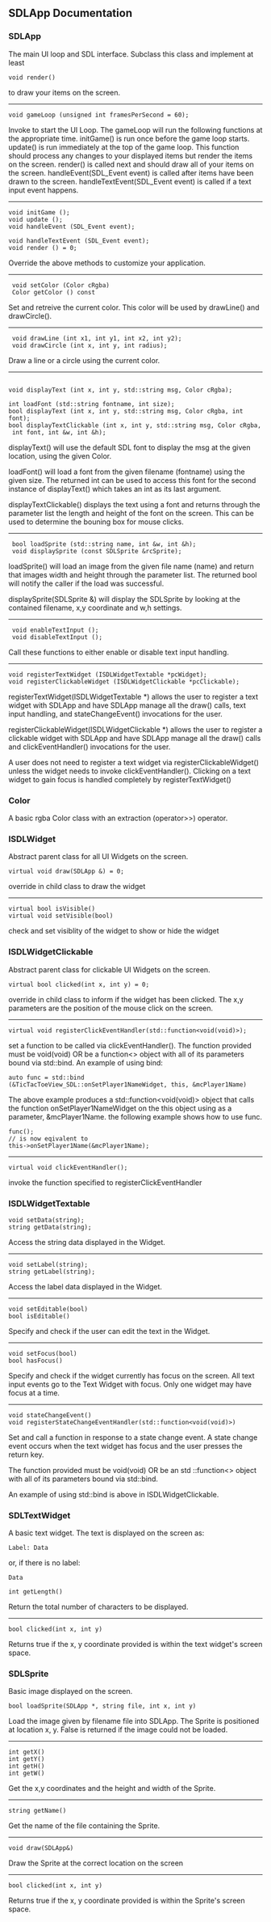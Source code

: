 ## SDLApp Documentation


### SDLApp

The main UI loop and SDL interface. Subclass this class and implement at least
```
void render()
```
to draw your items on the screen.

---

```
void gameLoop (unsigned int framesPerSecond = 60);
```
Invoke to start the UI Loop. The gameLoop will run the following functions 
at the appropriate time. initGame() is run once before the game loop starts. update() is run immediately at the top of the game loop. This function  
should process any changes to your displayed items but render the items on the 
screen. render() is called next and should draw all of your items on the screen. handleEvent(SDL_Event event) is called after items have been drawn to the 
screen. handleTextEvent(SDL_Event event) is called if a text input event happens.

---

```
void initGame ();
void update ();
void handleEvent (SDL_Event event);

void handleTextEvent (SDL_Event event); 
void render () = 0;
```
Override the above methods to customize your application.

---

```
 void setColor (Color cRgba)
 Color getColor () const
```
Set and retreive the current color. This color will be used by drawLine() 
and drawCircle().

---


```
 void drawLine (int x1, int y1, int x2, int y2);
 void drawCircle (int x, int y, int radius);
```
Draw a line or a circle using the current color.

---



 ```

 void displayText (int x, int y, std::string msg, Color cRgba);

 int loadFont (std::string fontname, int size);
 bool displayText (int x, int y, std::string msg, Color cRgba, int font);
 bool displayTextClickable (int x, int y, std::string msg, Color cRgba, 
  int font, int &w, int &h);

```

displayText() will use the default SDL font to display the msg at the given location,
using the given Color.
 
loadFont() will load a font from the given filename (fontname) using the given size.
The returned int can be used to access this font for the second instance of displayText()
which takes an int as its last argument.

displayTextClickable() displays the text using a font and returns through the 
parameter list the length and height of the font on the screen. This can be used
to determine the bouning box for mouse clicks.

---

```
 bool loadSprite (std::string name, int &w, int &h);
 void displaySprite (const SDLSprite &rcSprite);
```
loadSprite() will load an image from the given file name (name) and return that
images width and height through the parameter list. The returned bool will notify the
caller if the load was successful.

displaySprite(SDLSprite &) will display the SDLSprite by looking at the contained
filename, x,y coordinate and w,h settings.

---

```
 void enableTextInput ();
 void disableTextInput ();

```
Call these functions to either enable or disable text input handling.

---

```
void registerTextWidget (ISDLWidgetTextable *pcWidget);
void registerClickableWidget (ISDLWidgetClickable *pcClickable);

```

registerTextWidget(ISDLWidgetTextable *) allows the user to register a text widget with SDLApp
and have SDLApp manage all the draw() calls, text input handling, and stateChangeEvent() invocations
for the user.

registerClickableWidget(ISDLWidgetClickable *) allows the user to register a clickable widget with SDLApp
and have SDLApp manage all the draw() calls and clickEventHandler() invocations for the user.

A user does not need to register a text widget via registerClickableWidget() unless the widget needs
to invoke clickEventHandler(). Clicking on a text widget to gain focus is handled completely by registerTextWidget()


### Color

A basic rgba Color class with an extraction (operator>>) operator. 

### ISDLWidget

Abstract parent class for all UI Widgets on the screen.

```
virtual void draw(SDLApp &) = 0;
```
override in child class to draw the widget 

---
```
virtual bool isVisible() 
virtual void setVisible(bool)
```
check and set visiblity of the widget to 
show or hide the widget 

### ISDLWidgetClickable

Abstract parent class for clickable UI Widgets on the screen.

```
virtual bool clicked(int x, int y) = 0; 
```
override in child class to inform if the widget has been 
clicked. The x,y parameters are the position of the mouse click 
 on the screen. 

---
```
virtual void registerClickEventHandler(std::function<void(void)>); 
```
set a function to be called via clickEventHandler(). 
The function provided must be void(void) OR be a function<> object with all
of its parameters bound via std\::bind.  An example of using bind:

```
auto func = std::bind 
(&TicTacToeView_SDL::onSetPlayer1NameWidget, this, &mcPlayer1Name)
```

The above example produces a std::function<void(void)> object that calls 
the function onSetPlayer1NameWidget on the this object using as a 
parameter, &mcPlayer1Name. 
the following example shows how to use func.
```
func();
// is now eqivalent to
this->onSetPlayer1Name(&mcPlayer1Name);
```

---

```
virtual void clickEventHandler();
```
invoke the function specified to registerClickEventHandler


### ISDLWidgetTextable

```
void setData(string);
string getData(string);
```
Access the string data displayed in the Widget.

---

```
void setLabel(string);
string getLabel(string);
```
Access the label data displayed in the Widget.

---

```
void setEditable(bool)
bool isEditable()
```
Specify and check if the user can edit the text in the Widget.

---

```
void setFocus(bool)
bool hasFocus()
```
Specify and check if the widget currently has focus on the screen. 
All text input events go to the Text Widget with focus. Only one widget 
may have focus at a time.

---

```
void stateChangeEvent()
void registerStateChangeEventHandler(std::function<void(void)>)
```

Set and call a function in response to a state change event. A state change 
event occurs when the text widget has focus and the user presses the
return key.

The function provided must be void(void) OR be an std
::function<> object with all of its parameters bound via std\::bind.

An example of using std\::bind is above in ISDLWidgetClickable.

### SDLTextWidget

A basic text widget. The text is displayed on the screen as:
```
Label: Data
```
or, if there is no label:
```
Data
```

```
int getLength()
```
Return the total number of characters to be displayed.


---

```
bool clicked(int x, int y)
```
Returns true if the x, y coordinate provided is within the text widget's 
screen space.

### SDLSprite

Basic image displayed on the screen.

```
bool loadSprite(SDLApp *, string file, int x, int y)
```
Load the image given by filename file into SDLApp. The Sprite is positioned 
at location x, y. False is returned if the image could not be loaded.

---

```
int getX()
int getY()
int getH()
int getW()
```
Get the x,y coordinates and the height and width of the Sprite.

---
```
string getName()
```
Get the name of the file containing the Sprite. 

---
```
void draw(SDLApp&)
```
Draw the Sprite at the correct location on the screen

---
``` 
bool clicked(int x, int y)
```
Returns true if the x, y coordinate provided is within the Sprite's 
screen space.
